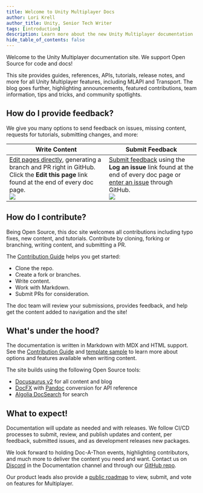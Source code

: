 ```yaml
---
title: Welcome to Unity Multiplayer Docs
author: Lori Krell
author_title: Unity, Senior Tech Writer
tags: [introduction]
description: Learn more about the new Unity Multiplayer documentation
hide_table_of_contents: false
---
```


Welcome to the Unity Multiplayer documentation site. We support Open Source for code and docs! 

This site provides guides, references, APIs, tutorials, release notes, and more for all Unity Multiplayer features, including MLAPI and Transport. The blog goes further, highlighting announcements, featured contributions, team information, tips and tricks, and community spotlights.

## How do I provide feedback?

We give you many options to send feedback on issues, missing content, requests for tutorials, submitting changes, and more:

| Write Content | Submit Feedback |
| -- | -- |
| [Edit pages directly](https://github.com/Unity-Technologies/com.unity.multiplayer.docs/wiki/Contributing-Content#edit-a-page-from-website), generating a branch and PR right in GitHub. Click the **Edit this page** link found at the end of every doc page.<br/>![](/img/wiki-editlink.png) | [Submit feedback](https://github.com/Unity-Technologies/com.unity.multiplayer.docs/wiki/Contributing-Content#submit-an-issue) using the **Log an issue** link found at the end of every doc page or [enter an issue](https://github.com/Unity-Technologies/com.unity.multiplayer.docs/issues/new/choose) through GitHub.<br/>![](/img/wiki-issue.png) |

## How do I contribute?

Being Open Source, this doc site welcomes all contributions including typo fixes, new content, and tutorials. Contribute by cloning, forking or branching, writing content, and submitting a PR. 

The [Contribution Guide](https://github.com/Unity-Technologies/com.unity.multiplayer.docs/wiki) helps you get started:

* Clone the repo.
* Create a fork or branches.
* Write content.
* Work with Markdown.
* Submit PRs for consideration.

The doc team will review your submissions, provides feedback, and help get the content added to navigation and the site!

## What's under the hood?

The documentation is written in Markdown with MDX and HTML support. See the [Contribution Guide](https://github.com/Unity-Technologies/com.unity.multiplayer.docs/wiki/Working-with-Markdown) and [template sample](/docs/template) to learn more about options and features available when writing content.

The site builds using the following Open Source tools:

* [Docusaurus v2](https://v2.docusaurus.io/) for all content and blog
* [DocFX](https://dotnet.github.io/docfx/) with [Pandoc](https://pandoc.org/) conversion for API reference
* [Algolia DocSearch](https://v2.docusaurus.io/docs/search) for search

## What to expect!

Documentation will update as needed and with releases. We follow CI/CD processes to submit, review, and publish updates and content, per feedback, submitted issues, and as development releases new packages.

We look forward to holding Doc-A-Thon events, highlighting contributors, and much more to deliver the content you need and want. Contact us on [Discord](http://discord.mlapi.network/) in the Documentation channel and through our [GitHub repo](https://github.com/Unity-Technologies/com.unity.multiplayer.docs).

Our product leads also provide a [public roadmap](/docs/roadmap) to view, submit, and vote on features for Multiplayer.